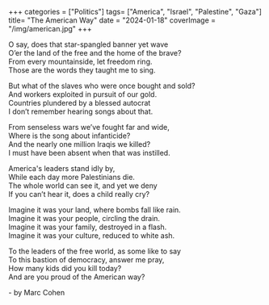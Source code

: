 +++
categories = ["Politics"]
tags= ["America", "Israel", "Palestine", "Gaza"]
title= "The American Way"
date = "2024-01-18"
coverImage = "/img/american.jpg"
+++

O say, does that star-spangled banner yet wave  
O’er the land of the free and the home of the brave?  
From every mountainside, let freedom ring.  
Those are the words they taught me to sing.  

<!--more-->

But what of the slaves who were once bought and sold?  
And workers exploited in pursuit of our gold.  
Countries plundered by a blessed autocrat  
I don’t remember hearing songs about that.  

From senseless wars we’ve fought far and wide,  
Where is the song about infanticide?  
And the nearly one million Iraqis we killed?  
I must have been absent when that was instilled.   

America's leaders stand idly by,   
While each day more Palestinians die.  
The whole world can see it, and yet we deny  
If you can’t hear it, does a child really cry?  

Imagine it was your land, where bombs fall like rain.  
Imagine it was your people, circling the drain.  
Imagine it was your family, destroyed in a flash.  
Imagine it was your culture, reduced to white ash.  

To the leaders of the free world, as some like to say  
To this bastion of democracy, answer me pray,  
How many kids did you kill today?  
And are you proud of the American way?  

\- by Marc Cohen
